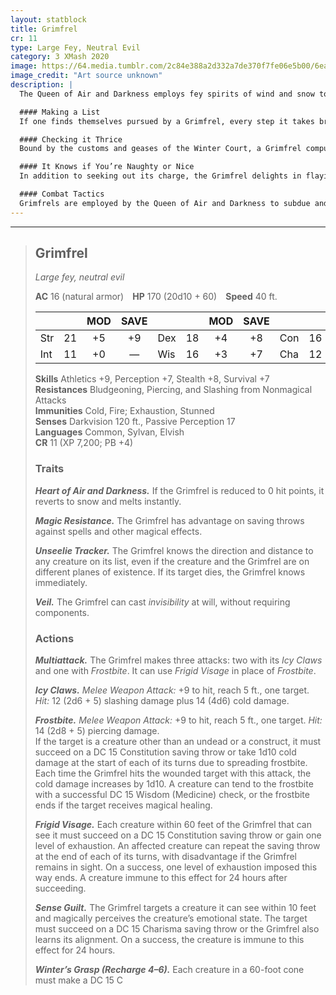 ```yaml
---
layout: statblock
title: Grimfrel
cr: 11
type: Large Fey, Neutral Evil
category: 3 XMash 2020
image: https://64.media.tumblr.com/2c84e388a2d332a7de370f7fe06e5b00/6ead6ada3aa8f8d2-a5/s2048x3072/92fc829976206fcd6cf39656160827550fb41312.png
image_credit: "Art source unknown"
description: |
  The Queen of Air and Darkness employs fey spirits of wind and snow to retrieve creatures or items from the Material Plane. These spirits are known as Wind Wraiths, Yule Men, or in the Sylvan tongue, Grimfrel.

  #### Making a List
  If one finds themselves pursued by a Grimfrel, every step it takes brings it closer to its prey or the object of its charge. This charge is detailed on a piece of vellum made from the hide of an evil creature, written in magical script that only the Grimfrel can read. A creature with truesight can also read the list. If *dispel magic* is cast upon the list, it disappears for 1 minute before reappearing — often enraging the Grimfrel.

  #### Checking it Thrice
  Bound by the customs and geases of the Winter Court, a Grimfrel compulsively checks its list to ensure no new charge has been added or removed.

  #### It Knows if You’re Naughty or Nice
  In addition to seeking out its charge, the Grimfrel delights in flaying and eating “naughty” children — presumably to procure more material for its vellum lists.

  #### Combat Tactics
  Grimfrels are employed by the Queen of Air and Darkness to subdue and retrieve those who have earned the ire of the Unseelie Fey, whether by insult or broken bargain. The Grimfrel stalks its charge invisibly, striking when least expected. During an ambush, it opens with its claws and *Frostbite*, using *Frigid Visage* to weaken targets and prevent escape. When its prey begins to falter, it freezes them solid with *Winter’s Grasp* for transport back to the Feywild. After capturing its charge, it may reward the “nice” nearby while flaying the “naughty” before vanishing with the dawn.
---
```


___
> ## Grimfrel
> *Large fey, neutral evil*
>
> **AC** 16 (natural armor) **HP** 170 (20d10 + 60) **Speed** 40 ft.
>
> | | | MOD | SAVE | | | MOD | SAVE | | | MOD | SAVE |
> |:--|:-:|:----:|:----:|:--|:-:|:----:|:----:|:--|:-:|:----:|:----:|
> |Str| 21| +5 | +9 |Dex| 18| +4 | +8 |Con| 16| +3 | — |
> |Int| 11| +0 | — |Wis| 16| +3 | +7 |Cha| 12| +1 | — |
>
> **Skills** Athletics +9, Perception +7, Stealth +8, Survival +7  
> **Resistances** Bludgeoning, Piercing, and Slashing from Nonmagical Attacks  
> **Immunities** Cold, Fire; Exhaustion, Stunned  
> **Senses** Darkvision 120 ft., Passive Perception 17  
> **Languages** Common, Sylvan, Elvish  
> **CR** 11 (XP 7,200; PB +4)
>
> ### Traits
>
> ***Heart of Air and Darkness.*** If the Grimfrel is reduced to 0 hit points, it reverts to snow and melts instantly.  
>
> ***Magic Resistance.*** The Grimfrel has advantage on saving throws against spells and other magical effects.  
>
> ***Unseelie Tracker.*** The Grimfrel knows the direction and distance to any creature on its list, even if the creature and the Grimfrel are on different planes of existence. If its target dies, the Grimfrel knows immediately.  
>
> ***Veil.*** The Grimfrel can cast *invisibility* at will, without requiring components.  
>
> ### Actions
>
> ***Multiattack.*** The Grimfrel makes three attacks: two with its *Icy Claws* and one with *Frostbite*. It can use *Frigid Visage* in place of *Frostbite*.  
>
> ***Icy Claws.*** *Melee Weapon Attack:* +9 to hit, reach 5 ft., one target. *Hit:* 12 (2d6 + 5) slashing damage plus 14 (4d6) cold damage.  
>
> ***Frostbite.*** *Melee Weapon Attack:* +9 to hit, reach 5 ft., one target. *Hit:* 14 (2d8 + 5) piercing damage.  
> If the target is a creature other than an undead or a construct, it must succeed on a DC 15 Constitution saving throw or take 1d10 cold damage at the start of each of its turns due to spreading frostbite. Each time the Grimfrel hits the wounded target with this attack, the cold damage increases by 1d10. A creature can tend to the frostbite with a successful DC 15 Wisdom (Medicine) check, or the frostbite ends if the target receives magical healing.  
>
> ***Frigid Visage.*** Each creature within 60 feet of the Grimfrel that can see it must succeed on a DC 15 Constitution saving throw or gain one level of exhaustion. An affected creature can repeat the saving throw at the end of each of its turns, with disadvantage if the Grimfrel remains in sight. On a success, one level of exhaustion imposed this way ends. A creature immune to this effect for 24 hours after succeeding.  
>
> ***Sense Guilt.*** The Grimfrel targets a creature it can see within 10 feet and magically perceives the creature’s emotional state. The target must succeed on a DC 15 Charisma saving throw or the Grimfrel also learns its alignment. On a success, the creature is immune to this effect for 24 hours.  
>
> ***Winter’s Grasp (Recharge 4–6).*** Each creature in a 60-foot cone must make a DC 15 C
